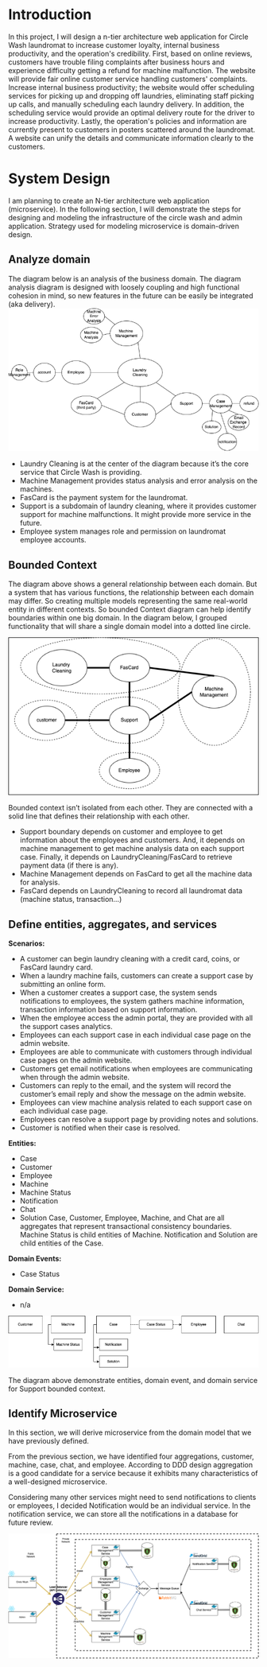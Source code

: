 <a name='Introduction'></a>

# Introduction
In this project, I will design a n-tier architecture web application for Circle Wash laundromat to increase customer loyalty, internal business productivity, and the operation's credibility. First, based on online reviews, customers have trouble filing complaints after business hours and experience difficulty getting a refund for machine malfunction. The website will provide fair online customer service handling customers' complaints. Increase internal business productivity; the website would offer scheduling services for picking up and dropping off laundries, eliminating staff picking up calls, and manually scheduling each laundry delivery. In addition, the scheduling service would provide an optimal delivery route for the driver to increase productivity. Lastly, the operation's policies and information are currently present to customers in posters scattered around the laundromat. A website can unify the details and communicate information clearly to the customers.

<a name='Use-Case'></a>

# System Design
I am planning to create an N-tier architecture web application (microservice). In the following section, I will demonstrate the steps for designing and modeling the infrastructure of the circle wash and admin application. Strategy used for modeling microservice is domain-driven design.

<a name='Analyze-Domain'></a>

## Analyze domain
The diagram below is an analysis of the business domain. The diagram analysis diagram is designed with loosely coupling and high functional cohesion in mind, so new features in the future can be easily be integrated (aka delivery).
![machine diagram](readmeImages/Machine.png)
- Laundry Cleaning is at the center of the diagram because it’s the core service that Circle Wash is providing. 
- Machine Management provides status analysis and error analysis on the machines.
- FasCard is the payment system for the laundromat.
- Support is a subdomain of laundry cleaning, where it provides customer support for machine malfunctions. It might provide more service in the future.
- Employee system manages role and permission on laundromat employee accounts.

<a name='Bounded-Context'></a>

## Bounded Context
The diagram above shows a general relationship between each domain. But a system that has various functions, the relationship between each domain may differ. So creating multiple models representing the same real-world entity in different contexts. So bounded Context diagram can help identify boundaries within one big domain. In the diagram below, I grouped functionality that will share a single domain model into a dotted line circle.

![bounded context](readmeImages/boundedContext.png)

Bounded context isn’t isolated from each other. They are connected with a solid line that defines their relationship with each other. 
- Support boundary depends on customer and employee to get information about the employees and customers. And, it depends on machine management to get machine analysis data on each support case. Finally, it depends on LaundryCleaning/FasCard to retrieve payment data (if there is any). 
- Machine Management depends on FasCard to get all the machine data for analysis.
- FasCard depends on LaundryCleaning to record all laundromat data (machine status, transaction…)

<a name='Define-entities,-aggregates,-and-services'></a>

## Define entities, aggregates, and services
**Scenarios:**
- A customer can begin laundry cleaning with a credit card, coins, or FasCard laundry card.
- When a laundry machine fails, customers can create a support case by submitting an online form. 
- When a customer creates a support case, the system sends notifications to employees, the system gathers machine information, transaction information based on support information.
- When the employee access the admin portal, they are provided with all the support cases analytics.
- Employees can each support case in each individual case page on the admin website.
- Employees are able to communicate with customers through individual case pages on the admin website.
- Customers get email notifications when employees are communicating when through the admin website.
- Customers can reply to the email, and the system will record the customer’s email reply and show the message on the admin website.
- Employees can view machine analysis related to each support case on each individual case page.
- Employees can resolve a support page by providing notes and solutions.
- Customer is notified when their case is resolved.

**Entities:**
- Case
- Customer
- Employee
- Machine
- Machine Status
- Notification
- Chat
- Solution
Case, Customer, Employee, Machine, and Chat are all aggregates that represent transactional consistency boundaries. Machine Status is child entities of Machine. Notification and Solution are child entities of the Case.

**Domain Events:**
- Case Status

**Domain Service:**
- n/a

![define entities](readmeImages/defineEntities.png)

The diagram above demonstrate entities, domain event, and domain service for Support bounded context.

<a name='Identify-Microservice'></a>

## Identify Microservice
In this section, we will derive microservice from the domain model that we have previously defined. 

From the previous section, we have identified four aggregations, customer, machine, case, chat, and employee. According to DDD design aggregation is a good candidate for a service because it exhibits many characteristics of a well-designed microservice. 

Considering many other services might need to send notifications to clients or employees, I decided Notification would be an individual service. In the notification service, we can store all the notifications in a database for future review.

![system diagram](readmeImages/system.png)